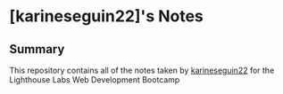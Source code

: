 # [karineseguin22]'s Notes

## Summary

This repository contains all of the notes taken by [karineseguin22](https://github.com/karineseguin22/lighthouse-web-notes.git) for the Lighthouse Labs Web Development Bootcamp